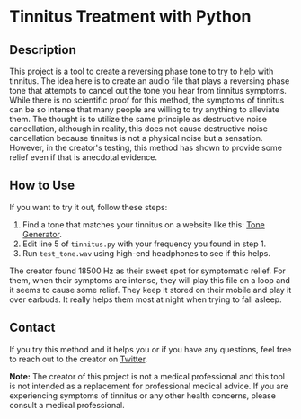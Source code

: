 # Tinnitus Treatment with Python

## Description
This project is a tool to create a reversing phase tone to try to help with tinnitus. The idea here is to create an audio file that plays a reversing phase tone that attempts to cancel out the tone you hear from tinnitus symptoms. While there is no scientific proof for this method, the symptoms of tinnitus can be so intense that many people are willing to try anything to alleviate them. The thought is to utilize the same principle as destructive noise cancellation, although in reality, this does not cause destructive noise cancellation because tinnitus is not a physical noise but a sensation. However, in the creator's testing, this method has shown to provide some relief even if that is anecdotal evidence.

## How to Use
If you want to try it out, follow these steps:

1. Find a tone that matches your tinnitus on a website like this: [Tone Generator](https://www.szynalski.com/tone-generator/).
2. Edit line 5 of `tinnitus.py` with your frequency you found in step 1.
3. Run `test_tone.wav` using high-end headphones to see if this helps.

The creator found 18500 Hz as their sweet spot for symptomatic relief. For them, when their symptoms are intense, they will play this file on a loop and it seems to cause some relief. They keep it stored on their mobile and play it over earbuds. It really helps them most at night when trying to fall asleep.

## Contact
If you try this method and it helps you or if you have any questions, feel free to reach out to the creator on [Twitter](https://twitter.com/NuclearGeeketh).

**Note:** The creator of this project is not a medical professional and this tool is not intended as a replacement for professional medical advice. If you are experiencing symptoms of tinnitus or any other health concerns, please consult a medical professional.
